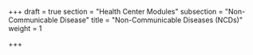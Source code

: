 +++
draft = true
section = "Health Center Modules"
subsection = "Non-Communicable Disease"
title = "Non-Communicable Diseases (NCDs)"
weight = 1

+++
